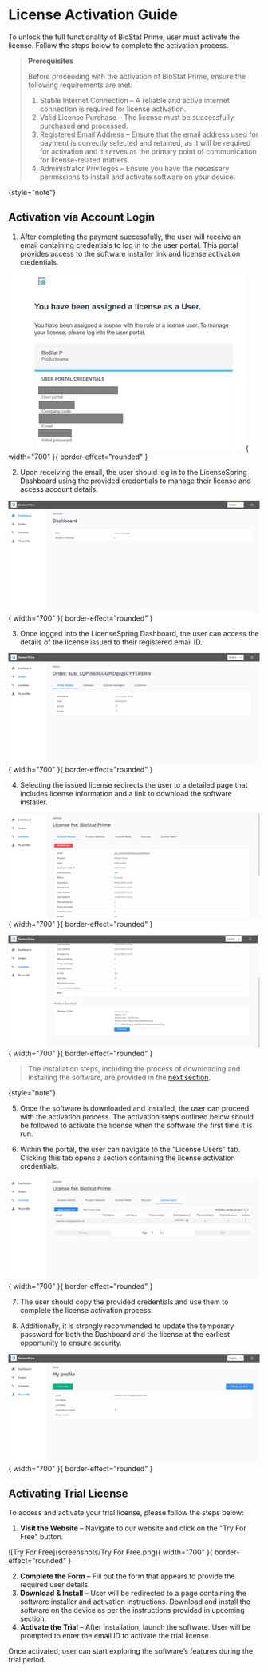 # License Activation Guide

To unlock the full functionality of BioStat Prime, user must activate the license. Follow the steps below to complete the activation process.

>__Prerequisites__
> 
>Before proceeding with the activation of BioStat Prime, ensure the following requirements are met:
>
>1. Stable Internet Connection – A reliable and active internet connection is required for license activation.
>2. Valid License Purchase – The license must be successfully purchased and processed.
>3. Registered Email Address – Ensure that the email address used for payment is correctly selected and retained, as it will be required for activation and it serves as the primary point of communication for license-related matters.
>4. Administrator Privileges – Ensure you have the necessary permissions to install and activate software on your device.
>
{style="note"}

## Activation via Account Login

1. After completing the payment successfully, the user will receive an email containing credentials to log in to the user portal. This portal provides access to the software installer link and license activation credentials.

![email-after-payment](screenshots/email-after-payment.jpg){ width="700" }{ border-effect="rounded" }

2. Upon receiving the email, the user should log in to the LicenseSpring Dashboard using the provided credentials to manage their license and access account details.

![Dashboard](screenshots/Dashboard.png){ width="700" }{ border-effect="rounded" }

3. Once logged into the LicenseSpring Dashboard, the user can access the details of the license issued to their registered email ID.

![order-details](screenshots/order-details.png){ width="700" }{ border-effect="rounded" }

4. Selecting the issued license redirects the user to a detailed page that includes license information and a link to download the software installer.

![License-details](screenshots/License-details.png){ width="700" }{ border-effect="rounded" }

![installer-link](screenshots/installer-link.png){ width="700" }{ border-effect="rounded" }

>The installation steps, including the process of downloading and installing the software, are provided in the [next section](INSTALLATION.md).
>
{style="note"}

5. Once the software is downloaded and installed, the user can proceed with the activation process. The activation steps outlined below should be followed to activate the license when the software the first time it is run.

6. Within the portal, the user can navigate to the "License Users" tab. Clicking this tab opens a section containing the license activation credentials.

![license-activation-details](screenshots/license-activation-details.png){ width="700" }{ border-effect="rounded" }

7. The user should copy the provided credentials and use them to complete the license activation process.

8. Additionally, it is strongly recommended to update the temporary password for both the Dashboard and the license at the earliest opportunity to ensure security.

![password-change](screenshots/password-change.png){ width="700" }{ border-effect="rounded" }

## Activating Trial License

To access and activate your trial license, please follow the steps below:

1. __Visit the Website__ – Navigate to our website and click on the "Try For Free" button.

![Try For Free](screenshots/Try For Free.png){ width="700" }{ border-effect="rounded" }

2. __Complete the Form__ – Fill out the form that appears to provide the required user details.
3. __Download & Install__ – User will be redirected to a page containing the software installer and activation instructions. Download and install the software on the device as per the instructions provided in upcoming section.
4. __Activate the Trial__ – After installation, launch the software. User will be prompted to enter the email ID to activate the trial license.

Once activated, user can start exploring the software’s features during the trial period.